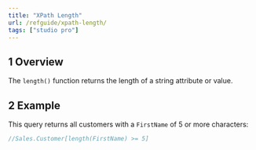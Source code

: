 ```yaml
---
title: "XPath Length"
url: /refguide/xpath-length/
tags: ["studio pro"]
---
```


## 1 Overview

The `length()` function returns the length of a string attribute or value.

## 2 Example

This query returns all customers with a `FirstName` of 5 or more characters:

```java {linenos=false}
//Sales.Customer[length(FirstName) >= 5]
```